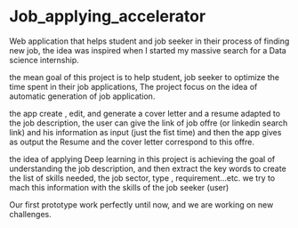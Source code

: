 # Job_applying_accelerator
Web application that helps student and job seeker in their process of finding new job, the idea was inspired when I started my massive search for a Data science internship.

the mean goal of this project is to help student, job seeker  to optimize the time spent in their job applications, The project focus on the  idea of automatic generation of job application.

the app create , edit, and generate a cover letter and a resume adapted to the job description, the user can give the link of job offre (or linkedin search link) and his information as input (just the fist time) and then the app gives as output the Resume and the cover letter correspond to this offre. 

the idea of applying Deep learning in this project is achieving the goal of understanding the job description, and then extract the key words to create the list of skills needed, the job sector, type , requirement...etc. we try to mach this information with the skills  of the job seeker (user) 

Our first prototype work perfectly until now, and we are working on new challenges.
